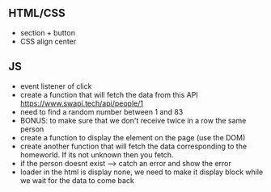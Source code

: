 ## HTML/CSS

- section + button
- CSS align center

## JS

- event listener of click
- create a function that will fetch the data from this API
  https://www.swapi.tech/api/people/1
- need to find a random number between 1 and 83
- BONUS: to make sure that we don't receive twice in a row the same person
- create a function to display the element on the page (use the DOM)
- create another function that will fetch the data corresponding to the homeworld. If its not unknown then you fetch.
- if the person doesnt exist --> catch an error and show the error
- loader in the html is display none, we need to make it display block
  while we wait for the data to come back
